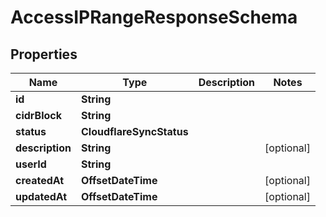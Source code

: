 

# AccessIPRangeResponseSchema


## Properties

| Name | Type | Description | Notes |
|------------ | ------------- | ------------- | -------------|
|**id** | **String** |  |  |
|**cidrBlock** | **String** |  |  |
|**status** | **CloudflareSyncStatus** |  |  |
|**description** | **String** |  |  [optional] |
|**userId** | **String** |  |  |
|**createdAt** | **OffsetDateTime** |  |  [optional] |
|**updatedAt** | **OffsetDateTime** |  |  [optional] |



